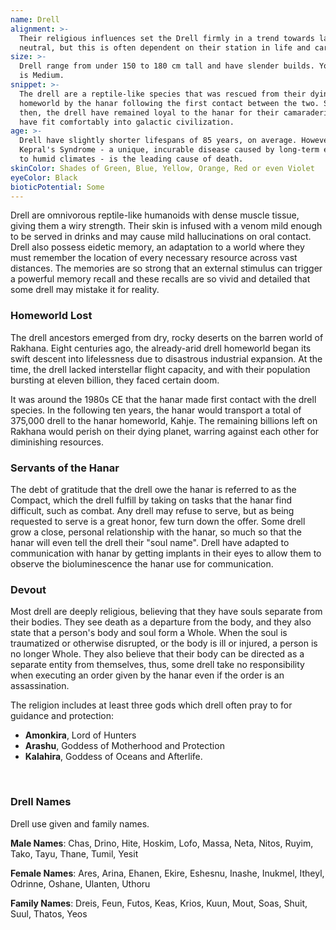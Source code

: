 ```yaml
---
name: Drell
alignment: >-
  Their religious influences set the Drell firmly in a trend towards lawful
  neutral, but this is often dependent on their station in life and career.
size: >-
  Drell range from under 150 to 180 cm tall and have slender builds. Your size
  is Medium.
snippet: >-
  The drell are a reptile-like species that was rescued from their dying
  homeworld by the hanar following the first contact between the two. Since
  then, the drell have remained loyal to the hanar for their camaraderie and
  have fit comfortably into galactic civilization.
age: >-
  Drell have slightly shorter lifespans of 85 years, on average. However,
  Kepral's Syndrome - a unique, incurable disease caused by long-term exposure
  to humid climates - is the leading cause of death.
skinColor: Shades of Green, Blue, Yellow, Orange, Red or even Violet
eyeColor: Black
bioticPotential: Some
---
```

Drell are omnivorous reptile-like humanoids with dense muscle tissue, giving them a wiry strength. Their skin is
infused with a venom mild enough to be served in drinks and may cause mild hallucinations on oral contact. Drell
also possess eidetic memory, an adaptation to a world where they must remember the location of every necessary resource
across vast distances. The memories are so strong that an external stimulus can trigger a powerful memory recall and
these recalls are so vivid and detailed that some drell may mistake it for reality.

### Homeworld Lost
The drell ancestors emerged from dry, rocky deserts on the barren world of Rakhana. Eight centuries ago, the already-arid
drell homeworld began its swift descent into lifelessness due to disastrous industrial expansion. At the time, the drell
lacked interstellar flight capacity, and with their population bursting at eleven billion, they faced certain doom.

It was around the 1980s CE that the hanar made first contact with the drell species. In the following ten years, the hanar
would transport a total of 375,000 drell to the hanar homeworld, Kahje. The remaining billions left on Rakhana would
perish on their dying planet, warring against each other for diminishing resources.

### Servants of the Hanar
The debt of gratitude that the drell owe the hanar is referred to as the Compact, which the drell fulfill by taking on
tasks that the hanar find difficult, such as combat. Any drell may refuse to serve, but as being requested to serve
is a great honor, few turn down the offer. Some drell grow a close, personal relationship with the hanar, so much so
that the hanar will even tell the drell their "soul name". Drell have adapted to communication with hanar by getting
implants in their eyes to allow them to observe the bioluminescence the hanar use for communication.

### Devout
Most drell are deeply religious, believing that they have souls separate from their bodies. They see death as a
departure from the body, and they also state that a person's body and soul form a Whole. When the soul is traumatized or
otherwise disrupted, or the body is ill or injured, a person is no longer Whole. They also believe that their body can be
directed as a separate entity from themselves, thus, some drell take no responsibility when executing an order given by
the hanar even if the order is an assassination.

The religion includes at least three gods which drell often pray to for guidance and protection:

- __Amonkira__, Lord of Hunters
- __Arashu__, Goddess of Motherhood and Protection
- __Kalahira__, Goddess of Oceans and Afterlife.

<br>

### Drell Names
Drell use given and family names.

__Male Names__: Chas, Drino, Hite, Hoskim, Lofo, Massa, Neta, Nitos, Ruyim, Tako, Tayu, Thane, Tumil, Yesit

__Female Names__: Ares, Arina, Ehanen, Ekire, Eshesnu, Inashe, Inukmel, Itheyl, Odrinne, Oshane, Ulanten, Uthoru

__Family Names__: Dreis, Feun, Futos, Keas, Krios, Kuun, Mout, Soas, Shuit, Suul, Thatos, Yeos


<me-source-reference pages="Drell" source="wiki"></me-source-reference>
